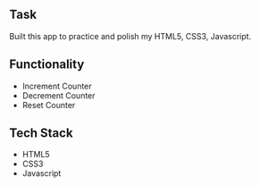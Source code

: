 ## Task
Built this app to practice and polish my HTML5, CSS3, Javascript.


## Functionality
 - Increment Counter
 - Decrement Counter
 - Reset Counter


## Tech Stack

- HTML5
- CSS3
- Javascript 
